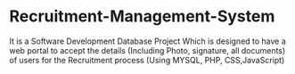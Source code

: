 # Recruitment-Management-System
It is a Software Development Database Project Which is designed to have a web portal to accept the
details (Including Photo, signature, all documents) of users for the Recruitment process
(Using MYSQL, PHP, CSS,JavaScript)
